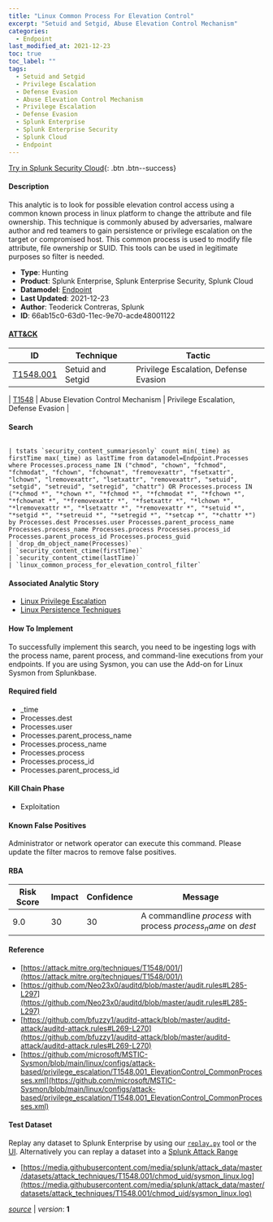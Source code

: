 ```yaml
---
title: "Linux Common Process For Elevation Control"
excerpt: "Setuid and Setgid, Abuse Elevation Control Mechanism"
categories:
  - Endpoint
last_modified_at: 2021-12-23
toc: true
toc_label: ""
tags:
  - Setuid and Setgid
  - Privilege Escalation
  - Defense Evasion
  - Abuse Elevation Control Mechanism
  - Privilege Escalation
  - Defense Evasion
  - Splunk Enterprise
  - Splunk Enterprise Security
  - Splunk Cloud
  - Endpoint
---
```




[Try in Splunk Security Cloud](https://www.splunk.com/en_us/cyber-security.html){: .btn .btn--success}

#### Description

This analytic is to look for possible elevation control access using a common known process in linux platform to change the attribute and file ownership. This technique is commonly abused by adversaries, malware author and red teamers to gain persistence or privilege escalation on the target or compromised host. This common process is used to modify file attribute, file ownership or SUID. This tools can be used in legitimate purposes so filter is needed.

- **Type**: Hunting
- **Product**: Splunk Enterprise, Splunk Enterprise Security, Splunk Cloud
- **Datamodel**: [Endpoint](https://docs.splunk.com/Documentation/CIM/latest/User/Endpoint)
- **Last Updated**: 2021-12-23
- **Author**: Teoderick Contreras, Splunk
- **ID**: 66ab15c0-63d0-11ec-9e70-acde48001122


#### [ATT&CK](https://attack.mitre.org/)

| ID          | Technique   | Tactic         |
| ----------- | ----------- |--------------- |
| [T1548.001](https://attack.mitre.org/techniques/T1548/001/) | Setuid and Setgid | Privilege Escalation, Defense Evasion |

| [T1548](https://attack.mitre.org/techniques/T1548/) | Abuse Elevation Control Mechanism | Privilege Escalation, Defense Evasion |

#### Search

```

| tstats `security_content_summariesonly` count min(_time) as firstTime max(_time) as lastTime from datamodel=Endpoint.Processes where Processes.process_name IN ("chmod", "chown", "fchmod", "fchmodat", "fchown", "fchownat", "fremovexattr", "fsetxattr", "lchown", "lremovexattr", "lsetxattr", "removexattr", "setuid", "setgid", "setreuid", "setregid", "chattr") OR Processes.process IN ("*chmod *", "*chown *", "*fchmod *", "*fchmodat *", "*fchown *", "*fchownat *", "*fremovexattr *", "*fsetxattr *", "*lchown *", "*lremovexattr *", "*lsetxattr *", "*removexattr *", "*setuid *", "*setgid *", "*setreuid *", "*setregid *", "*setcap *", "*chattr *") by Processes.dest Processes.user Processes.parent_process_name Processes.process_name Processes.process Processes.process_id Processes.parent_process_id Processes.process_guid 
| `drop_dm_object_name(Processes)` 
| `security_content_ctime(firstTime)` 
| `security_content_ctime(lastTime)` 
| `linux_common_process_for_elevation_control_filter`
```

#### Associated Analytic Story
* [Linux Privilege Escalation](/stories/linux_privilege_escalation)
* [Linux Persistence Techniques](/stories/linux_persistence_techniques)


#### How To Implement
To successfully implement this search, you need to be ingesting logs with the process name, parent process, and command-line executions from your endpoints. If you are using Sysmon, you can use the Add-on for Linux Sysmon from Splunkbase.

#### Required field
* _time
* Processes.dest
* Processes.user
* Processes.parent_process_name
* Processes.process_name
* Processes.process
* Processes.process_id
* Processes.parent_process_id


#### Kill Chain Phase
* Exploitation


#### Known False Positives
Administrator or network operator can execute this command. Please update the filter macros to remove false positives.


#### RBA

| Risk Score  | Impact      | Confidence   | Message      |
| ----------- | ----------- |--------------|--------------|
| 9.0 | 30 | 30 | A commandline $process$ with process $process_name$ on $dest$ |




#### Reference

* [https://attack.mitre.org/techniques/T1548/001/](https://attack.mitre.org/techniques/T1548/001/)
* [https://github.com/Neo23x0/auditd/blob/master/audit.rules#L285-L297](https://github.com/Neo23x0/auditd/blob/master/audit.rules#L285-L297)
* [https://github.com/bfuzzy1/auditd-attack/blob/master/auditd-attack/auditd-attack.rules#L269-L270](https://github.com/bfuzzy1/auditd-attack/blob/master/auditd-attack/auditd-attack.rules#L269-L270)
* [https://github.com/microsoft/MSTIC-Sysmon/blob/main/linux/configs/attack-based/privilege_escalation/T1548.001_ElevationControl_CommonProcesses.xml](https://github.com/microsoft/MSTIC-Sysmon/blob/main/linux/configs/attack-based/privilege_escalation/T1548.001_ElevationControl_CommonProcesses.xml)



#### Test Dataset
Replay any dataset to Splunk Enterprise by using our [`replay.py`](https://github.com/splunk/attack_data#using-replaypy) tool or the [UI](https://github.com/splunk/attack_data#using-ui).
Alternatively you can replay a dataset into a [Splunk Attack Range](https://github.com/splunk/attack_range#replay-dumps-into-attack-range-splunk-server)

* [https://media.githubusercontent.com/media/splunk/attack_data/master/datasets/attack_techniques/T1548.001/chmod_uid/sysmon_linux.log](https://media.githubusercontent.com/media/splunk/attack_data/master/datasets/attack_techniques/T1548.001/chmod_uid/sysmon_linux.log)



[*source*](https://github.com/splunk/security_content/tree/develop/detections/endpoint/linux_common_process_for_elevation_control.yml) \| *version*: **1**